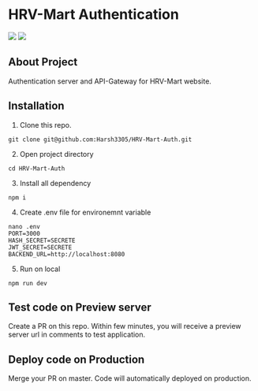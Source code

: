 # HRV-Mart Authentication
![](https://img.shields.io/github/deployments/Harsh3305/HRV-Mart-Auth/Production?label=Production&style=plastic)
![](https://img.shields.io/github/deployments/Harsh3305/HRV-Mart-Auth/Preview?label=Preview&style=plastic)

## About Project
Authentication server and API-Gateway for HRV-Mart website.

## Installation
1) Clone this repo.
```
git clone git@github.com:Harsh3305/HRV-Mart-Auth.git
```
2) Open project directory
```
cd HRV-Mart-Auth
```
3) Install all dependency
```
npm i
```
4) Create .env file for environemnt variable
```
nano .env
PORT=3000
HASH_SECRET=SECRETE
JWT_SECRET=SECRETE
BACKEND_URL=http://localhost:8080
```

5) Run on local
```
npm run dev
```
## Test code on Preview server
Create a PR on this repo. Within few minutes, you will receive a preview server url in comments to test application.
## Deploy code on Production
Merge your PR on master. Code will automatically deployed on production.